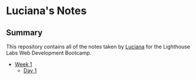 # Luciana's Notes


## Summary 

This repository contains all of the notes taken by [Luciana](https://www.lighthouselabs.ca/) for the Lighthouse Labs Web Development Bootcamp.  

* [Week 1](/Week_1)
    * [Day 1](/Week_1/Day_1)